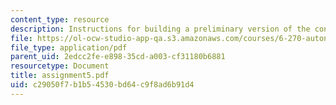 ```yaml
---
content_type: resource
description: Instructions for building a preliminary version of the contest robot.
file: https://ol-ocw-studio-app-qa.s3.amazonaws.com/courses/6-270-autonomous-robot-design-competition-january-iap-2005/c29050f7b1b54530bd64c9f8ad6b91d4_assignment5.pdf
file_type: application/pdf
parent_uid: 2edcc2fe-e898-35cd-a003-cf31180b6881
resourcetype: Document
title: assignment5.pdf
uid: c29050f7-b1b5-4530-bd64-c9f8ad6b91d4
---
```

